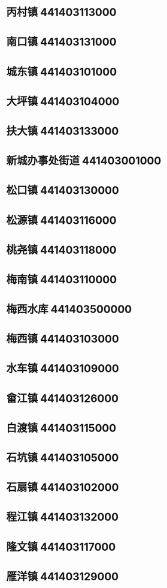 # 丙村镇 441403113000
# 南口镇 441403131000
# 城东镇 441403101000
# 大坪镇 441403104000
# 扶大镇 441403133000
# 新城办事处街道 441403001000
# 松口镇 441403130000
# 松源镇 441403116000
# 桃尧镇 441403118000
# 梅南镇 441403110000
# 梅西水库 441403500000
# 梅西镇 441403103000
# 水车镇 441403109000
# 畲江镇 441403126000
# 白渡镇 441403115000
# 石坑镇 441403105000
# 石扇镇 441403102000
# 程江镇 441403132000
# 隆文镇 441403117000
# 雁洋镇 441403129000
